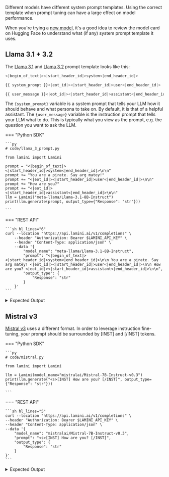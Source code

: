 Different models have different system prompt templates. Using the correct template when prompt tuning can have a large effect on model performance.

When you're trying a [new model](../models.md), it's a good idea to review the model card on Hugging Face to understand what (if any) system prompt template it uses.

## Llama 3.1 + 3.2

The [Llama 3.1](https://huggingface.co/meta-llama/Llama-3.1-8B-Instruct) and [Llama 3.2](https://www.llama.com/docs/model-cards-and-prompt-formats/llama3_2/) prompt template looks like this:

```python
<|begin_of_text|><|start_header_id|>system<|end_header_id|>

{{ system_prompt }}<|eot_id|><|start_header_id|>user<|end_header_id|>

{{ user_message }}<|eot_id|><|start_header_id|>assistant<|end_header_id|>
```

The `{system_prompt}` variable is a system prompt that tells your LLM how it should behave and what persona to take on. By default, it is that of a helpful assistant. The `{user_message}` variable is the instruction prompt that tells your LLM what to do. This is typically what you view as the prompt, e.g. the question you want to ask the LLM.

=== "Python SDK"

    ```py
    # code/llama_3_prompt.py

    from lamini import Lamini

    prompt = "<|begin_of_text|><|start_header_id|>system<|end_header_id|>\n\n"
    prompt += "You are a pirate. Say arg matey!"
    prompt += "<|eot_id|><|start_header_id|>user<|end_header_id|>\n\n"
    prompt += "How are you?"
    prompt += "<|eot_id|><|start_header_id|>assistant<|end_header_id|>\n\n"
    llm = Lamini("meta-llama/Llama-3.1-8B-Instruct")
    print(llm.generate(prompt, output_type={"Response": "str"}))

    ```

=== "REST API"

    ```sh hl_lines="6"
    curl --location "https://api.lamini.ai/v1/completions" \
        --header "Authorization: Bearer $LAMINI_API_KEY" \
        --header "Content-Type: application/json" \
        --data '{
            "model_name": "meta-llama/Llama-3.1-8B-Instruct",
            "prompt": "<|begin_of_text|><|start_header_id|>system<|end_header_id|>\n\n You are a pirate. Say arg matey! <|eot_id|><|start_header_id|>user<|end_header_id|>\n\n How are you? <|eot_id|><|start_header_id|>assistant<|end_header_id|>\n\n",
            "output_type": {
                "Response": "str"
            }
        }'
    ```

<details>
<summary>Expected Output</summary>
    ```
    {'Response': "Ahoy, matey! I be doin' just fine, thank ye for askin'! Me and me crew have been sailin' the seven seas, plunderin' the riches and singin' sea shanties 'round the campfire. The sun be shinin' bright, the wind be blowin' strong, and me trusty cutlass be by me side. What more could a pirate ask for, eh? Arrr"}
    ```
</details>

## Mistral v3

[Mistral v3](https://huggingface.co/mistralai/Mistral-7B-Instruct-v0.3) uses a different format. In order to leverage instruction fine-tuning, your prompt should be surrounded by [INST] and [/INST] tokens.

=== "Python SDK"

    ```py
    # code/mistral.py

    from lamini import Lamini

    llm = Lamini(model_name="mistralai/Mistral-7B-Instruct-v0.3")
    print(llm.generate("<s>[INST] How are you? [/INST]", output_type={"Response": "str"}))

    ```

=== "REST API"

    ```sh hl_lines="5"
    curl --location "https://api.lamini.ai/v1/completions" \
    --header "Authorization: Bearer $LAMINI_API_KEY" \
    --header "Content-Type: application/json" \
    --data '{
        "model_name": "mistralai/Mistral-7B-Instruct-v0.3",
        "prompt": "<s>[INST] How are you? [/INST]",
        "output_type": {
            "Response": "str"
        }
    }'
    ```

<details>
<summary>Expected Output</summary>
    ```
    {
        'Response': "I'm just a computer program, I don't have feelings or emotions. I'm here to help answer any questions you might have to the best of my ability"
    }
    ```
</details>
